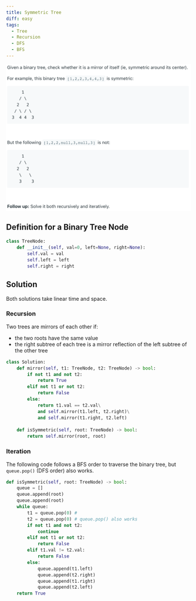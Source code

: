 ```yaml
---
title: Symmetric Tree
diff: easy
tags:
  - Tree
  - Recursion
  - DFS
  - BFS
---
```


<img class="medium-zoom" src="/algo/symmetric-tree.png" alt="https://leetcode.com/problems/symmetric-tree">

## Definition for a Binary Tree Node

```py
class TreeNode:
    def __init__(self, val=0, left=None, right=None):
        self.val = val
        self.left = left
        self.right = right
```

## Solution

Both solutions take linear time and space.

### Recursion

Two trees are mirrors of each other if:

- the two roots have the same value
- the right subtree of each tree is a mirror reflection of the left subtree of the other tree

```py
class Solution:
    def mirror(self, t1: TreeNode, t2: TreeNode) -> bool:
        if not t1 and not t2:
            return True
        elif not t1 or not t2:
            return False
        else:
            return t1.val == t2.val\
            and self.mirror(t1.left, t2.right)\
            and self.mirror(t1.right, t2.left)

    def isSymmetric(self, root: TreeNode) -> bool:
        return self.mirror(root, root)
```

### Iteration

The following code follows a BFS order to traverse the binary tree, but `queue.pop()` (DFS order) also works.

```py
def isSymmetric(self, root: TreeNode) -> bool:
    queue = []
    queue.append(root)
    queue.append(root)
    while queue:
        t1 = queue.pop(0) #
        t2 = queue.pop(0) # queue.pop() also works
        if not t1 and not t2:
            continue
        elif not t1 or not t2:
            return False
        elif t1.val != t2.val:
            return False
        else:
            queue.append(t1.left)
            queue.append(t2.right)
            queue.append(t1.right)
            queue.append(t2.left)
    return True
```
